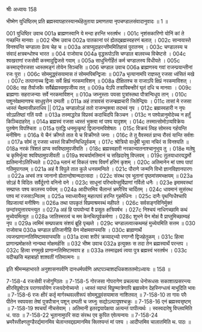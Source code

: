 श्रीः
अध्यायः 158

भीष्मेण युधिष्ठिरम् प्रति ब्रह्मस्वापहारस्यानर्थहेतुताया प्रमाणतया नृपचण्डालसंवादानुवादः ॥ 1 ॥

001	युधिष्ठिर उवाच 
001a	ब्राह्मणस्वानि ये मन्दा हरन्ति भरतर्षभ ।
001c	नृशंसकारिणो योनिं कां ते गच्छन्ति मानवाः ॥
002	भीष्म उवाच 
002a	पातकानां परं ह्येतद्ब्रह्मस्वहरणं बलात् ।
002c	सान्वयास्ते विनश्यन्ति चण्डालाः प्रेत्य चेह च ॥
003a	अत्राप्युदाहरन्तीममितिहासं पुरातनम् ।
003c	चण्डालस्य च संवादं क्षत्रबन्धोश्च भारत ॥
004	राजोवाच 
004a	वृद्धरूपोऽसि चण्डाल बालवच्च विचेष्टसे ।
004c	श्वखराणां रजःसेवी कस्मादुद्विजसे गवाम् ॥
005a	साधुभिर्गर्हितं कर्म चण्डालस्य विधीयते ।
005c	कस्माद्गोरजसा ध्वस्तमङ्गं तोयेन सिञ्चसि ॥
006	चण्डाल उवाच 
006a	ब्राह्मणस्य गवां राजन्प्रयान्तीनां रजः पुरा ।
006c	सोममुद्ध्वंसयामास तं सोममपिबन्द्विजाः ॥
007a	भृत्यानामपि राज्ञस्तु रजसा ध्वंसितं मखे ।
007c	तत्पानाच्च द्विजाः सर्वे क्षिप्रं नरकमाविशन् ॥
008a	दीक्षितश्च स राजाऽपि क्षिप्रं नरकमाविशत् ।
008c	सह तैर्याजकैः सर्वैर्ब्रह्मस्वमुपजीव्य तत् ॥
009a	येऽपि तत्रापिबन्क्षीरं घृतं दधि च मानवाः ।
009c	ब्राह्मणाः सहराजन्याः सर्वे नरकमाविशन् ॥
010a	जघ्नुस्ताः पयसा पुत्रांस्तथा पौत्रान्विधूय तान् ।
010c	पशूनवेक्षमाणश्च साधुवृत्तेन दम्पती ॥
011a	अहं तत्रावसं राजन्ब्रह्मचारी जितेन्द्रियः ।
011c	तासां मे रजसा ध्वस्तं भैक्षमासीन्नराधिप ||
012a	चण्डालोऽहं ततो राजन्भुक्त्वा तदभवं नृप ।
012c	ब्रह्मस्वहारी न नृपः सोऽप्रतिष्ठां गतिं ययौ ॥
013a	तस्माद्धरेन्न विप्रस्वं कदाचिदपि किञ्चन ।
013c	न पश्येन्नानुमोदेच्च न हर्तुं किञ्चिदाहरेत् ॥
014a	ब्रह्मस्वं रजसा ध्वस्तं भुक्त्वा मां पश्य यादृशम् ।
014c	तस्मात्सोमोऽप्यविक्रेयः पुरुषेण विपश्चिता ॥
015a	एतद्धि धनमुत्कृष्टं द्विजानामविशेषतः ।
015c	विक्रयं त्विह सोमस्य गर्हयन्ति मनीषिणः ॥
016a	ये चैनं क्रीणते तात ये च विक्रीणते जनाः ।
016c	ते तु वैवस्वतं प्राप्य रौरवं यान्ति सर्वशः ॥
017a	सोमं तु रजसा ध्वस्तं विक्रीणन्विधिपूर्वकम् ।
017c	श्रोत्रियो वार्धुषी भूत्वा नचिरं स विनश्यति ॥
018a	नरकं त्रिंशतं प्राप्य स्वविष्ठामुपजीवति ।
018c	ब्रह्मस्वहारी नरकान्यातनाश्चानुभूय तु ।
018e	मलेषु च कृमिर्भूत्वा श्वविष्ठामुपजीवती ॥
019a	श्वचर्यामतिमानं च सखिदारेषु विप्लवम् ।
019c	तुलयाधारयद्धर्मो ह्यतिमानोऽतिरिच्यते ॥
020a	म्लानं मां विकलं पश्य विवर्णं हरिणं कृशम् ।
020c	अतिमानेन मां पश्य पापां गतिमुपागतम् ॥
021a	अहं वै विपुले तात कुले धनसमन्विते ।
021c	पौराणे जन्मनि विभो ज्ञानविज्ञानपारगः ॥
022a	अभवं तत्र जानानो ह्येतान्दोषान्मदात्सदा ।
022c	संरब्ध एव भूतानां पृष्ठमांसमभक्षयम् ॥
023a	सोऽहं वै विदितः सर्वैर्दूरगो वनिनो वने ।
023c	साधूनां परिभावेप्सुर्विप्राणां गर्वितो धनैः ।
023e	इमामवस्थां सम्प्राप्तः पश्य कालस्य पर्ययम् ॥
024a	आदीप्तमिव चैलान्तं भ्रमरैरिव चार्दितम् ।
024c	धावमानं सुसंरब्ध पश्य मां रजसाऽन्वितम् ॥
025a	स्वाध्यायैस्तु महात्पापं हरन्ति गृहमेधिनः ।
025c	दानैः पृथग्विधैश्चापि विप्रजात्यां मनीषिणः ॥
026a	तथा पापकृतं विप्रमाश्रमस्थं महीपते ।
026c	सर्वसङ्गविनिर्मुक्तं छन्दांस्युत्तारयन्त्युत ॥
027a	अहं हि पापयोन्यां वै प्रसूतः क्षत्रियर्षभ ।
027c	निश्चयं नाधिगच्छामि कथं मुच्येयमित्युत ॥
028a	जातिस्मरत्वं च मम केनचित्पूर्वकर्मणा ।
028c	शुभने येन मोक्षं वै प्राप्तुमिच्छाम्यहं नृप ॥
029a	त्वमिमं सम्प्रपन्नाय संशयं ब्रूहि पृच्छते ।
029c	चण्डालत्वात्कथमहं मुच्येयमिति सत्तम ॥
030	राजोवाच 
030a	चण्डाल प्रतिजानीहि येन मोक्षमवाप्स्यसि ।
030c	ब्राह्मणार्थे त्यजन्प्राणान्गतिमिष्टामवाप्स्यसि ॥
031a	दत्त्वा शरीरं क्रव्याद्भ्यो रणाग्नौ द्विजहेतुकम् ।
031c	हित्वा प्राणान्प्रमोक्षस्ते नान्यथा मोक्षमर्हसि ॥
032	भीष्म उवाच 
032a	इत्युक्तः स तदा तेन ब्रह्मस्वार्थे परन्तप ।
032c	हित्वा रणमुखे प्राणान्गतिमिष्टामवाप ह ॥
033a	तस्माद्रक्ष्यं त्वया पुत्र ब्रह्मस्वं भरतर्षभ ।
033c	यदीच्छसि महाबाहो शाश्वतीं गतिमात्मनः ॥ 

इति श्रीमन्महाभारते अनुशासनपर्वणि दानधर्मपर्वणि अष्टपञ्चाशदधिकशततमोऽध्यायः ॥ 158 ॥

7-158-4 रजःसेवी रजोगुण्ठितः ॥ 7-158-5 गोरजसा गोपरागेण प्रचलत्या धेनोरूधसः सकाशात्प्रसरन्त्यः क्षीरविप्रुषोऽत्र परागपर्यायेण रजःपदेनोच्यन्ते । ध्वस्तं व्याप्तं विप्रुण्मात्रेणापि ब्रह्मस्वेन देहस्निग्धत्वं माभूदिति भावः ॥ 7-158-6 रजः क्षीरं कर्तृ मार्गस्थवल्लीरूपं सोममुद्ध्वंसयामास नाशितवत् ॥ 7-158-10 ता गावः परैः पीतेन स्वपयसा तेषां पुत्रपौत्रान् पशून् दम्पती च जघ्नुः सद्योऽल्पायुषश्चक्रुः ॥ 7-158-16 एनं ब्रह्मस्वसृष्टम् ॥ 7-158-19 श्वचर्यां नीचसेवाम् । अतिमानी इतरद्वयापेक्षया अत्यन्तं पापीत्यर्थः । स्वस्वदारेषु विप्लवमिति ध. पाठः ॥ 7-158-22 भूतानामुपरि सदा संरब्ध एव कुपित एवेत्यन्वयः ॥ 7-158-24 भ्रमरैस्तीक्ष्णतुण्डैरर्द्यमानमिव चेलान्तवद्दह्यमानमिव क्लिश्यन्तं मां पश्य । आदीप्तमिव चालातमिति थ. पाठः ॥
